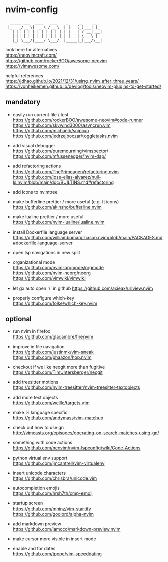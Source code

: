 # nvim-config

```
  _____ ___  ____   ___    _     _     _
 |_   _/ _ \|  _ \ / _ \  | |   (_)___| |_
   | || | | | | | | | | | | |   | / __| __|
   | || |_| | |_| | |_| | | |___| \__ \ |_
   |_| \___/|____/ \___/  |_____|_|___/\__|
```

look here for alternatives  
 https://neovimcraft.com/  
 https://github.com/rockerBOO/awesome-neovim  
 https://vimawesome.com/

helpful references  
 https://jdhao.github.io/2021/12/31/using_nvim_after_three_years/  
 https://vonheikemen.github.io/devlog/tools/neovim-plugins-to-get-started/

## mandatory

-   easily run current file / test  
    https://github.com/rockerBOO/awesome-neovim#code-runner
    https://github.com/skywind3000/asyncrun.vim
    https://github.com/michaelb/sniprun
    https://github.com/jedrzejboczar/toggletasks.nvim

-   add visual debugger  
    https://github.com/puremourning/vimspector/  
    https://github.com/mfussenegger/nvim-dap/

-   add refactoring actions
    https://github.com/ThePrimeagen/refactoring.nvim
    https://github.com/jose-elias-alvarez/null-ls.nvim/blob/main/doc/BUILTINS.md#refactoring

-   add icons to nvimtree

-   make bufferline prettier / more useful (e.g. ft icons)  
    https://github.com/akinsho/bufferline.nvim

-   make lualine prettier / more useful  
    https://github.com/nvim-lualine/lualine.nvim

-   install Dockerfile language server
    https://github.com/williamboman/mason.nvim/blob/main/PACKAGES.md#dockerfile-language-server

-   open lsp navigations in new split

-   organizational mode  
    https://github.com/nvim-orgmode/orgmode  
    https://github.com/nvim-neorg/neorg  
    https://github.com/vimwiki/vimwiki

-   let gx auto open '<user>/<repo>' in github
    https://github.com/axieax/urlview.nvim

-   properly configure which-key  
    https://github.com/folke/which-key.nvim

## optional

-   run nvim in firefox  
    https://github.com/glacambre/firenvim

-   improve in file navigation  
    https://github.com/justinmk/vim-sneak  
    https://github.com/phaazon/hop.nvim

-   checkout if we like neogit more than fugitive  
    https://github.com/TimUntersberger/neogit

-   add treesitter motions  
    https://github.com/nvim-treesitter/nvim-treesitter-textobjects

-   add more text objects  
    https://github.com/wellle/targets.vim

-   make % language specific  
    https://github.com/andymass/vim-matchup

-   check out how to use gn  
    http://vimcasts.org/episodes/operating-on-search-matches-using-gn/

-   something with code actions  
    https://github.com/neovim/nvim-lspconfig/wiki/Code-Actions

-   python virtual env support  
    https://github.com/jmcantrell/vim-virtualenv

-   insert unicode characters  
    https://github.com/chrisbra/unicode.vim

-   autocompletion emojis  
    https://github.com/hrsh7th/cmp-emoji

-   startup screen  
    https://github.com/mhinz/vim-startify  
    https://github.com/goolord/alpha-nvim

-   add markdown preview  
    https://github.com/iamcco/markdown-preview.nvim

-   make cursor more visible in insert mode

-   enable <C-x> and <C-a> for dates  
    https://github.com/tpope/vim-speeddating

